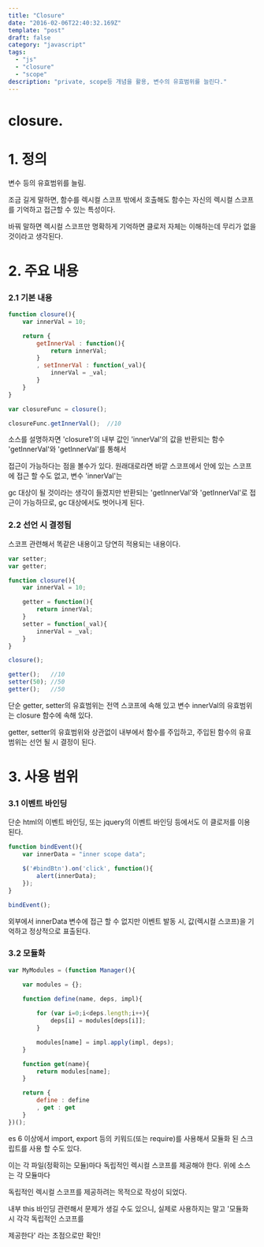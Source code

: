 ```yaml
---
title: "Closure"
date: "2016-02-06T22:40:32.169Z"
template: "post"
draft: false
category: "javascript"
tags:
  - "js"
  - "closure"
  - "scope"
description: "private, scope등 개념을 활용, 변수의 유효범위를 늘린다."
---
```


# closure.

# 1. 정의
변수 등의 유효범위를 늘림.

조금 길게 말하면, 함수를 렉시컬 스코프 밖에서 호출해도 함수는 자신의 렉시컬 스코프를 기억하고 접근할 수 있는 특성이다.

바꿔 말하면 렉시컬 스코프만 명확하게 기억하면 클로저 자체는 이해하는데 무리가 없을 것이라고 생각된다.

# 2. 주요 내용

### 2.1 기본 내용

```javascript
function closure(){
    var innerVal = 10;

    return {
        getInnerVal : function(){
            return innerVal;
        }
        , setInnerVal : function(_val){
            innerVal = _val;
        }
    }
}

var closureFunc = closure();

closureFunc.getInnerVal();  //10
```

소스를 설명하자면 'closure1'의 내부 값인 'innerVal'의 값을 반환되는 함수 'getInnerVal'와 'getInnerVal'를 통해서

접근이 가능하다는 점을 볼수가 있다. 원래대로라면 바깥 스코프에서 안에 있는 스코프에 접근 할 수도 없고, 변수 'innerVal'는

gc 대상이 될 것이라는 생각이 들겠지만 반환되는 'getInnerVal'와 'getInnerVal'로 접근이 가능하므로, gc 대상에서도 벗어나게 된다.

### 2.2 선언 시 결정됨

스코프 관련해서 똑같은 내용이고 당연히 적용되는 내용이다.

```javascript
var setter;
var getter;

function closure(){
    var innerVal = 10;

    getter = function(){
        return innerVal;
    }
    setter = function(_val){
        innerVal = _val;
    }
}

closure();

getter();   //10
setter(50); //50
getter();   //50
```

단순 getter, setter의 유효범위는 전역 스코프에 속해 있고 변수 innerVal의 유효범위는 closure 함수에 속해 있다.

getter, setter의 유효범위와 상관없이 내부에서 함수를 주입하고, 주입된 함수의 유효범위는 선언 될 시 결정이 된다.

# 3. 사용 범위

### 3.1 이벤트 바인딩
단순 html의 이벤트 바인딩, 또는 jquery의 이벤트 바인딩 등에서도 이 클로저를 이용된다.

```javascript
function bindEvent(){
    var innerData = "inner scope data";

    $('#bindBtn').on('click', function(){
        alert(innerData);
    });
}

bindEvent();
```
외부에서 innerData 변수에 접근 할 수 없지만 이벤트 발동 시, 값(렉시컬 스코프)을 기억하고 정상적으로 표출된다.


### 3.2 모듈화

```javascript
var MyModules = (function Manager(){

    var modules = {};

    function define(name, deps, impl){
        
        for (var i=0;i<deps.length;i++){
            deps[i] = modules[deps[i]];
        }

        modules[name] = impl.apply(impl, deps);
    }

    function get(name){
        return modules[name];
    }

    return {
        define : define
        , get : get
    }
})();
```

es 6 이상에서 import, export 등의 키워드(또는 require)를 사용해서 모듈화 된 스크립트를 사용 할 수도 있다.

이는 각 파일(정확히는 모듈)마다 독립적인 렉시컬 스코프를 제공해야 한다. 위에 소스는 각 모듈마다

독립적인 렉시컬 스코프를 제공하려는 목적으로 작성이 되었다.

내부 this 바인딩 관련해서 문제가 생길 수도 있으니, 실제로 사용하지는 말고 '모듈화 시 각각 독립적인 스코프를 

제공한다' 라는 초점으로만 확인!
